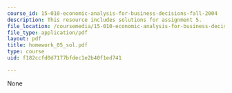 ```yaml
---
course_id: 15-010-economic-analysis-for-business-decisions-fall-2004
description: This resource includes solutions for assignment 5.
file_location: /coursemedia/15-010-economic-analysis-for-business-decisions-fall-2004/f182ccfd0d7177bfdec1e2b40f1ed741_homework_05_sol.pdf
file_type: application/pdf
layout: pdf
title: homework_05_sol.pdf
type: course
uid: f182ccfd0d7177bfdec1e2b40f1ed741

---
```

None